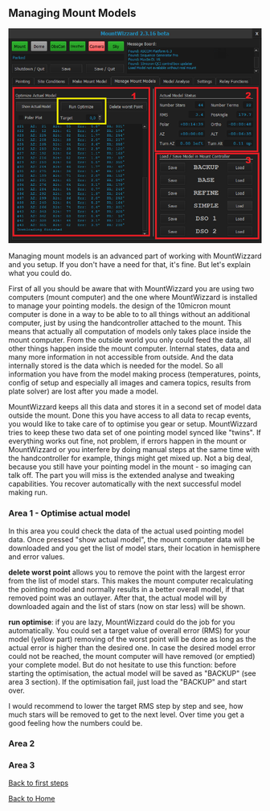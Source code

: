 ## Managing Mount Models

<img src="../pics/tab_managemountmodel.png"/>

Managing mount models is an advanced part of working with MountWizzard and you setup. If you don't have a need for that, it's fine.
But let's explain what you could do.

First of all you should be aware that with MountWizzard you are using two computers (mount computer) and the one where MountWizzard
is installed to manage your pointing models. the design of the 10micron mount computer is done in a way to be able to to all things
without an additional computer, just by using the handcontroller attached to the mount. This means that actually all computation of
models only takes place inside the mount computer. From the outside world you only could feed the data, all other things happen inside
the mount computer. Internal states, data and many more information in not accessible from outside. And the data internally stored is
the data which is needed for the model. So all information you have from the model making process (temperatures, points, config of
setup and especially all images and camera topics, results from plate solver) are lost after you made a model.

MountWizzard keeps all this data and stores it in a second set of model data outside the mount. Done this you have access to all data
to recap events, you would like to take care of to optimise you gear or setup. MountWizzard tries to keep these two data set of one
pointing model synced like "twins". If everything works out fine, not problem, if errors happen in the mount or MountWizzard or you
interfere by doing manual steps at the same time with the handcontroller for example, things might get mixed up. Not a big deal,
because you still have your pointing model in the mount - so imaging can talk off. The part you will miss is the extended analyse and
tweaking capabilities. You recover automatically with the next successful model making run.

### Area 1 - Optimise actual model

In this area you could check the data of the actual used pointing model data. Once pressed "show actual model", the mount computer
data will be downloaded and you get the list of model stars, their location in hemisphere and error values.

<b>delete worst point</b> allows you to remove the point with the largest error from the list of model stars. This makes the mount
computer recalculating the pointing model and normally results in a better overall model, if that removed point was an outlayer. After
that, the actual model will by downloaded again and the list of stars (now on star less) will be shown.

<b>run optimise</b>: if you are lazy, MountWizzard could do the job for you automatically. You could set a target value of overall
error (RMS) for your model (yellow part) removing of the worst point will be done as long as the actual error is higher than the desired
one. In case the desired model error could not be reached, the mount computer will have removed (or emptied) your complete model.
But do not hesitate to use this function: before starting the optimisation, the actual model will be saved as "BACKUP"
(see area 3 section). If the optimisation fail, just load the "BACKUP" and start over.

I would recommend to lower the target RMS step by step and see, how much stars will be removed to get to the next level. Over time
you get a good feeling how the numbers could be.


### Area 2

### Area 3

[Back to first steps](firststeps.md)

[Back to Home](home.md)